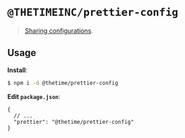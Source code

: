 # `@THETIMEINC/prettier-config`

> [Sharing configurations](https://prettier.io/docs/en/configuration.html#sharing-configurations).

## Usage

**Install**:

```bash
$ npm i -d @thetime/prettier-config
```

**Edit `package.json`**:

```jsonc
{
  // ...
  "prettier": "@thetime/prettier-config"
}
```
